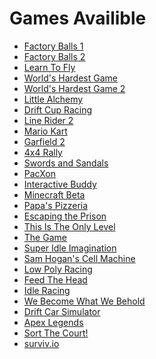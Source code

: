 <h1>Games Availible</h1>

<ul>
    <li><a href="/play/factory-balls-1.html">Factory Balls 1</a></li>
    <li><a href="/play/factory-balls-2.html">Factory Balls 2</a></li>
    <li><a href="/play/learn-to-fly.html">Learn To Fly</a></li>
    <li><a href="/play/worlds-hardest-game.html">World's Hardest Game</a></li>
    <li><a href="/play/worlds-hardest-game-2.html">World's Hardest Game 2</a></li>
    <li><a href="/play/little-alchemy.html">Little Alchemy</a></li>
    <li><a href="/play/drift-cup-racing.html">Drift Cup Racing</a></li>
    <li><a href="/play/line-rider-2.html">Line Rider 2</a></li>
    <li><a href="/play/mario-kart.html">Mario Kart</a></li>
    <li><a href="/play/garfield-creator.html">Garfield 2</a></li>
    <li><a href="/play/4x4-rally.html">4x4 Rally</a></li>
    <li><a href="/play/swords-and-sandals.html">Swords and Sandals</a></li>
    <li><a href="/play/pacxon.html">PacXon</a></li>
    <li><a href="/play/interactive-buddy.html">Interactive Buddy</a></li>
    <li><a href="https://www-sites-opensocial.googleusercontent.com/gadgets/ifr?url=https://sites.google.com/site/s022s4h6/minecraft-classic2.xml">Minecraft Beta</a></li>
    <li><a href="/play/papas-pizzeria.html">Papa's Pizzeria</a></li>
    <li><a href="/play/escaping-the-prison.html">Escaping the Prison</a></li>
    <li><a href="/play/this-is-the-only-level.html">This Is The Only Level</a></li>
    <li><a href="/play/the-game.html">The Game</a></li>
    <li><a href="/play/super-idle-imagination.html">Super Idle Imagination</a></li>
    <li><a href="/play/cell-machine.html">Sam Hogan's Cell Machine</a></li>
    <li><a href="/play/low-poly-racing.html">Low Poly Racing</a></li>
    <li><a href="/play/feed-the-head.html">Feed The Head</a></li>
    <li><a href="/play/idle-racing.html">Idle Racing</a></li>
    <li><a href="/play/we-become-what-we-behold.html">We Become What We Behold</a></li>
    <li><a href="/play/drift-car-sim.html">Drift Car Simulator</a></li>
    <li><a href="/play/apex-legends.html">Apex Legends</a></li>
    <li><a href="/play/sort-the-court.html">Sort The Court!</a></li>
    <li><a href="https://nevelskoygroup.com/">surviv.io</a></li>
</ul>
